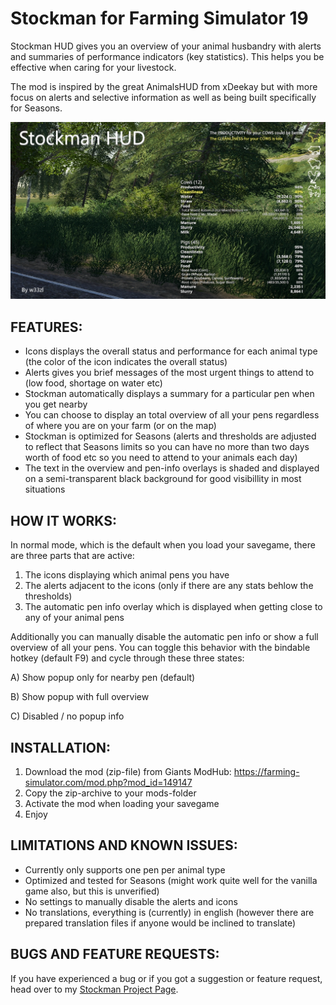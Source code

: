 # Stockman for Farming Simulator 19

Stockman HUD gives you an overview of your animal husbandry with alerts and summaries of performance indicators (key statistics). This helps you be effective when caring for your livestock.

The mod is inspired by the great AnimalsHUD from xDeekay but with more focus on alerts and selective information as well as being built specifically for Seasons.

![](./images/stockman_cover_alerts_info.jpg)


## FEATURES: 

* Icons displays the overall status and performance for each animal type (the color of the icon indicates the overall status)
* Alerts gives you brief messages of the most urgent things to attend to (low food, shortage on water etc)
* Stockman automatically displays a summary for a particular pen when you get nearby
* You can choose to display an total overview of all your pens regardless of where you are on your farm (or on the map)
* Stockman is optimized for Seasons (alerts and thresholds are adjusted to reflect that Seasons limits so you can have no more than two days worth of food etc so you need to attend to your animals each day)
* The text in the overview and pen-info overlays is shaded and displayed on a semi-transparent black background for good visibillity in most situations


## HOW IT WORKS: 
In normal mode, which is the default when you load your savegame, there are three parts that are active:
1) The icons displaying which animal pens you have
2) The alerts adjacent to the icons (only if there are any stats behlow the thresholds)
3) The automatic pen info overlay which is displayed when getting close to any of your animal pens

Additionally you can manually disable the automatic pen info or show a full overview of all your pens. You can toggle this behavior with the bindable hotkey (default F9) and cycle through these three states:

A) Show popup only for nearby pen (default) 

B) Show popup with full overview

C) Disabled / no popup info


## INSTALLATION: 
1. Download the mod (zip-file) from Giants ModHub: https://farming-simulator.com/mod.php?mod_id=149147
2. Copy the zip-archive to your mods-folder
3. Activate the mod when loading your savegame
4. Enjoy


## LIMITATIONS AND KNOWN ISSUES: 
* Currently only supports one pen per animal type
* Optimized and tested for Seasons (might work quite well for the vanilla game also, but this is unverified)
* No settings to manually disable the alerts and icons
* No translations, everything is (currently) in english (however there are prepared translation files if anyone would be inclined to translate) 

## BUGS AND FEATURE REQUESTS:
If you have experienced a bug or if you got a suggestion or feature request, head over to my [Stockman Project Page]( https://mikaelleven.myjetbrains.com/youtrack/projects/164c8cbe-c2da-47bb-834b-9ee770fadc11).

